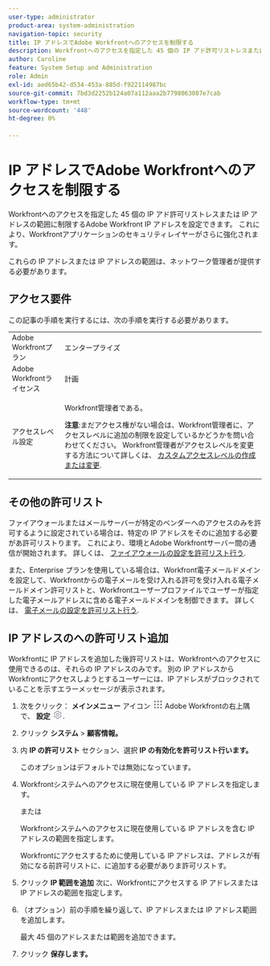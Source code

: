 ```yaml
---
user-type: administrator
product-area: system-administration
navigation-topic: security
title: IP アドレスでAdobe Workfrontへのアクセスを制限する
description: Workfrontへのアクセスを指定した 45 個の IP アド許可リストレスまたは IP アドレスの範囲に制限するAdobe Workfront IP アドレスを設定できます。 これにより、Workfrontアプリケーションのセキュリティレイヤーがさらに強化されます。
author: Caroline
feature: System Setup and Administration
role: Admin
exl-id: aed65b42-d534-453a-885d-f922114987bc
source-git-commit: 7bd3d2252b124a07a112aaa2b7798063087e7cab
workflow-type: tm+mt
source-wordcount: '448'
ht-degree: 0%

---
```


# IP アドレスでAdobe Workfrontへのアクセスを制限する

Workfrontへのアクセスを指定した 45 個の IP アド許可リストレスまたは IP アドレスの範囲に制限するAdobe Workfront IP アドレスを設定できます。 これにより、Workfrontアプリケーションのセキュリティレイヤーがさらに強化されます。

これらの IP アドレスまたは IP アドレスの範囲は、ネットワーク管理者が提供する必要があります。

## アクセス要件

この記事の手順を実行するには、次の手順を実行する必要があります。

<table style="table-layout:auto"> 
 <col> 
 <col> 
 <tbody> 
  <tr> 
   <td role="rowheader">Adobe Workfrontプラン</td> 
   <td> <p>エンタープライズ</p> </td> 
  </tr> 
  <tr> 
   <td role="rowheader">Adobe Workfrontライセンス</td> 
   <td>計画</td> 
  </tr> 
  <tr> 
   <td role="rowheader">アクセスレベル設定</td> 
   <td> <p>Workfront管理者である。</p> <p><b>注意</b>:まだアクセス権がない場合は、Workfront管理者に、アクセスレベルに追加の制限を設定しているかどうかを問い合わせてください。 Workfront管理者がアクセスレベルを変更する方法について詳しくは、 <a href="../../../administration-and-setup/add-users/configure-and-grant-access/create-modify-access-levels.md" class="MCXref xref">カスタムアクセスレベルの作成または変更</a>.</p> </td> 
  </tr> 
 </tbody> 
</table>

## その他の許可リスト

ファイアウォールまたはメールサーバーが特定のベンダーへのアクセスのみを許可するように設定されている場合は、特定の IP アドレスをそのに追加する必要があ許可リストります。 これにより、環境とAdobe Workfrontサーバー間の通信が開始されます。 詳しくは、 [ファイアウォールの設定を許可リスト行う](../../../administration-and-setup/get-started-wf-administration/configure-your-firewall.md).

また、Enterprise プランを使用している場合は、Workfront電子メールドメインを設定して、Workfrontからの電子メールを受け入れる許可を受け入れる電子メールドメイン許可リストと、Workfrontユーザープロファイルでユーザーが指定した電子メールアドレスに含める電子メールドメインを制御できます。 詳しくは、 [電子メールの設定を許可リスト行う](../../../administration-and-setup/get-started-wf-administration/configure-your-email-allowlist.md).

## IP アドレスのへの許可リスト追加

Workfrontに IP アドレスを追加した後許可リストは、Workfrontへのアクセスに使用できるのは、それらの IP アドレスのみです。 別の IP アドレスからWorkfrontにアクセスしようとするユーザーには、IP アドレスがブロックされていることを示すエラーメッセージが表示されます。

1. 次をクリック： **メインメニュー** アイコン ![](assets/main-menu-icon.png) Adobe Workfrontの右上隅で、 **設定** ![](assets/gear-icon-settings.png).

1. クリック **システム** > **顧客情報。**

1. 内 **IP の許可リスト** セクション、選択 **IP の有効化を許可リスト行います。**

   このオプションはデフォルトでは無効になっています。

1. Workfrontシステムへのアクセスに現在使用している IP アドレスを指定します。

   または

   Workfrontシステムへのアクセスに現在使用している IP アドレスを含む IP アドレスの範囲を指定します。

   Workfrontにアクセスするために使用している IP アドレスは、アドレスが有効になる前許可リストに、に追加する必要がありま許可リストす。

1. クリック **IP 範囲を追加** 次に、Workfrontにアクセスする IP アドレスまたは IP アドレスの範囲を指定します。
1. （オプション）前の手順を繰り返して、IP アドレスまたは IP アドレス範囲を追加します。

   最大 45 個のアドレスまたは範囲を追加できます。

1. クリック **保存します。**
